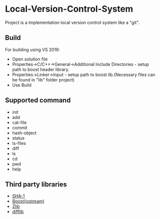 # Local-Version-Control-System
Project is a implementation local version control system like a "git". 

## Build
For building using VS 2019:
* Open solution file
* Properties->C/C++->General->Additional Include Directories - setup path to boost header library.
* Properties->Linker->Input - setup path to boost lib.(Necessary files can be found in "lib" folder project)
* Use Build

## Supported command
* init
* add
* cat-file
* commit
* hash-object
* status
* ls-files
* diff
* ls
* cd
* pwd
* help

## Third party libraries
* <a href="https://github.com/vog/sha1">SHA-1</a>
* <a href="https://www.boost.org">Boost(iostream)</a>
* <a href="https://www.zlib.net">Zlib</a>
* <a href="https://github.com/duckie/difflib">difflib</a>
